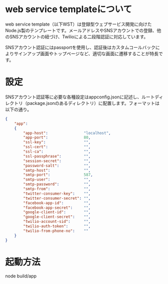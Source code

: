 # web service templateについて
web service template（以下WST）は登録型ウェブサービス開発に向けたNode.js製のテンプレートです。メールアドレスやSNSアカウントでの登録、他のSNSアカウントの紐づけ、Twilioによる二段階認証に対応しています。  
  
SNSアカウント認証にはpassportを使用し、認証後はカスタムコールバックによりサインアップ画面やトップページなど、適切な画面に遷移することが特長です。

# 設定
SNSアカウント認証等に必要な各種設定はappconfig.jsonに記述し、ルートディレクトリ（package.jsonのあるディレクトリ）に配置します。フォーマットは以下の通り。

```json
{
    "app":
    {
        "app-host":                "localhost",
        "app-port":                80,
        "ssl-key":                 "",
        "ssl-cert":                "",
        "ssl-ca":                  "",
        "ssl-passphrase":          "",
        "session-secret":          "",
        "password-salt":           "",
        "smtp-host":               "",
        "smtp-port":               587,
        "smtp-user":               "",
        "smtp-password":           "",
        "smtp-from":               "",
        "twitter-consumer-key":    "",
        "twitter-consumer-secret": "",
        "facebook-app-id":         "",
        "facebook-app-secret":     "",
        "google-client-id":        "",
        "google-client-secret":    "",
        "twilio-account-sid":      "",
        "twilio-auth-token":       "",
        "twilio-from-phone-no":    ""
    }
}
```

# 起動方法
node build/app
